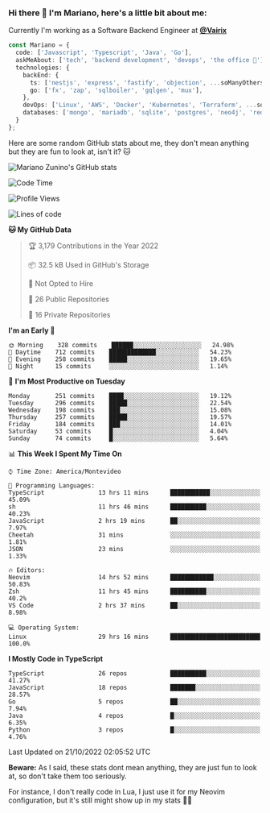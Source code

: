 ### Hi there 👋 I'm Mariano, here's a little bit about me:

Currently I'm working as a Software Backend Engineer at [**@Vairix**](https://vairix.com)

```ts
const Mariano = {
  code: ['Javascript', 'Typescript', 'Java', 'Go'],
  askMeAbout: ['tech', 'backend development', 'devops', 'the office 💼'],
  technologies: {
    backEnd: {
      ts: ['nestjs', 'express', 'fastify', 'objection', ...soManyOthersFrameworks],
      go: ['fx', 'zap', 'sqlboiler', 'gqlgen', 'mux'],
    },
    devOps: ['Linux', 'AWS', 'Docker', 'Kubernetes', 'Terraform', ...soManyOthersTools],
    databases: ['mongo', 'mariadb', 'sqlite', 'postgres', 'neo4j', 'redis'],
  }
};
```

Here are some random GitHub stats about me, they don't mean anything but they are fun to look at, isn't it? 🐱

![Mariano Zunino's GitHub stats](https://github-readme-stats.vercel.app/api?username=marianozunino&count_private=true&show_icons=true&theme=radical)

<!--START_SECTION:waka-->
![Code Time](http://img.shields.io/badge/Code%20Time-267%20hrs%207%20mins-blue)

![Profile Views](http://img.shields.io/badge/Profile%20Views-0-blue)

![Lines of code](https://img.shields.io/badge/From%20Hello%20World%20I%27ve%20Written-357%20Thousand%20lines%20of%20code-blue)

**🐱 My GitHub Data** 

> 🏆 3,179 Contributions in the Year 2022
 > 
> 📦 32.5 kB Used in GitHub's Storage 
 > 
> 🚫 Not Opted to Hire
 > 
> 📜 26 Public Repositories 
 > 
> 🔑 16 Private Repositories  
 > 
**I'm an Early 🐤** 

```text
🌞 Morning    328 commits    ██████░░░░░░░░░░░░░░░░░░░   24.98% 
🌆 Daytime    712 commits    █████████████░░░░░░░░░░░░   54.23% 
🌃 Evening    258 commits    █████░░░░░░░░░░░░░░░░░░░░   19.65% 
🌙 Night      15 commits     ░░░░░░░░░░░░░░░░░░░░░░░░░   1.14%

```
📅 **I'm Most Productive on Tuesday** 

```text
Monday       251 commits    ████░░░░░░░░░░░░░░░░░░░░░   19.12% 
Tuesday      296 commits    █████░░░░░░░░░░░░░░░░░░░░   22.54% 
Wednesday    198 commits    ███░░░░░░░░░░░░░░░░░░░░░░   15.08% 
Thursday     257 commits    █████░░░░░░░░░░░░░░░░░░░░   19.57% 
Friday       184 commits    ███░░░░░░░░░░░░░░░░░░░░░░   14.01% 
Saturday     53 commits     █░░░░░░░░░░░░░░░░░░░░░░░░   4.04% 
Sunday       74 commits     █░░░░░░░░░░░░░░░░░░░░░░░░   5.64%

```


📊 **This Week I Spent My Time On** 

```text
⌚︎ Time Zone: America/Montevideo

💬 Programming Languages: 
TypeScript               13 hrs 11 mins      ███████████░░░░░░░░░░░░░░   45.09% 
sh                       11 hrs 46 mins      ██████████░░░░░░░░░░░░░░░   40.23% 
JavaScript               2 hrs 19 mins       ██░░░░░░░░░░░░░░░░░░░░░░░   7.97% 
Cheetah                  31 mins             ░░░░░░░░░░░░░░░░░░░░░░░░░   1.81% 
JSON                     23 mins             ░░░░░░░░░░░░░░░░░░░░░░░░░   1.33%

🔥 Editors: 
Neovim                   14 hrs 52 mins      ████████████░░░░░░░░░░░░░   50.83% 
Zsh                      11 hrs 45 mins      ██████████░░░░░░░░░░░░░░░   40.2% 
VS Code                  2 hrs 37 mins       ██░░░░░░░░░░░░░░░░░░░░░░░   8.98%

💻 Operating System: 
Linux                    29 hrs 16 mins      █████████████████████████   100.0%

```

**I Mostly Code in TypeScript** 

```text
TypeScript               26 repos            ██████████░░░░░░░░░░░░░░░   41.27% 
JavaScript               18 repos            ███████░░░░░░░░░░░░░░░░░░   28.57% 
Go                       5 repos             ██░░░░░░░░░░░░░░░░░░░░░░░   7.94% 
Java                     4 repos             █░░░░░░░░░░░░░░░░░░░░░░░░   6.35% 
Python                   3 repos             █░░░░░░░░░░░░░░░░░░░░░░░░   4.76%

```



 Last Updated on 21/10/2022 02:05:52 UTC
<!--END_SECTION:waka-->

**Beware:** As I said, these stats dont mean anything, they are just fun to look at, so don't take them too seriously.

For instance, I don't really code in Lua, I just use it for my Neovim configuration, but it's still might show up in my stats 🤷‍♂️
